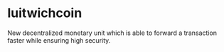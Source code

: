 # luitwichcoin
New decentralized monetary unit which is able to forward a transaction faster while ensuring high security.
